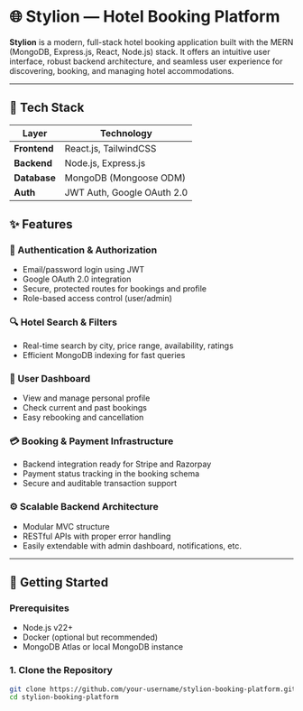 # 🌐 Stylion — Hotel Booking Platform

**Stylion** is a modern, full-stack hotel booking application built with the MERN (MongoDB, Express.js, React, Node.js) stack. It offers an intuitive user interface, robust backend architecture, and seamless user experience for discovering, booking, and managing hotel accommodations. 

---

## 🚀 Tech Stack

| Layer         | Technology                           |
|---------------|---------------------------------------|
| **Frontend**  | React.js, TailwindCSS                 |
| **Backend**   | Node.js, Express.js                   |
| **Database**  | MongoDB (Mongoose ODM)                |
| **Auth**      | JWT Auth, Google OAuth 2.0



## ✨ Features

### 🔐 Authentication & Authorization
- Email/password login using JWT
- Google OAuth 2.0 integration
- Secure, protected routes for bookings and profile
- Role-based access control (user/admin)

### 🔍 Hotel Search & Filters
- Real-time search by city, price range, availability, ratings
- Efficient MongoDB indexing for fast queries

### 👤 User Dashboard
- View and manage personal profile
- Check current and past bookings
- Easy rebooking and cancellation

### 💳 Booking & Payment Infrastructure
- Backend integration ready for Stripe and Razorpay
- Payment status tracking in the booking schema
- Secure and auditable transaction support

### ⚙️ Scalable Backend Architecture
- Modular MVC structure
- RESTful APIs with proper error handling
- Easily extendable with admin dashboard, notifications, etc.
---
## 📌 Getting Started

### Prerequisites

- Node.js v22+
- Docker (optional but recommended)
- MongoDB Atlas or local MongoDB instance

### 1. Clone the Repository

```bash
git clone https://github.com/your-username/stylion-booking-platform.git
cd stylion-booking-platform
```



